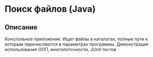 <h1>Поиск файлов (Java)</h1>
<h2>Описание</h2>
<p>Конслольное приложение. Ищет файлы в каталогах, полные пути к которым перечисляются в параметрах программы. Демонстрация использования ООП, многопоточности, JUnit тестов
